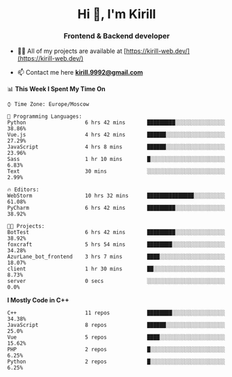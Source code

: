 <h1 align="center">Hi 👋, I'm Kirill</h1>
<h3 align="center">Frontend & Backend developer</h3>

- 👨‍💻 All of my projects are available at [https://kirill-web.dev/](https://kirill-web.dev/)

- 📫 Contact me here **kirill.9992@gmail.com**











<!--START_SECTION:waka-->
📊 **This Week I Spent My Time On** 

```text
⌚︎ Time Zone: Europe/Moscow

💬 Programming Languages: 
Python                   6 hrs 42 mins       █████████░░░░░░░░░░░░░░░░   38.86% 
Vue.js                   4 hrs 42 mins       ██████░░░░░░░░░░░░░░░░░░░   27.29% 
JavaScript               4 hrs 8 mins        ██████░░░░░░░░░░░░░░░░░░░   23.96% 
Sass                     1 hr 10 mins        █░░░░░░░░░░░░░░░░░░░░░░░░   6.83% 
Text                     30 mins             ░░░░░░░░░░░░░░░░░░░░░░░░░   2.99%

🔥 Editors: 
WebStorm                 10 hrs 32 mins      ███████████████░░░░░░░░░░   61.08% 
PyCharm                  6 hrs 42 mins       █████████░░░░░░░░░░░░░░░░   38.92%

🐱‍💻 Projects: 
BotTest                  6 hrs 42 mins       █████████░░░░░░░░░░░░░░░░   38.92% 
foxcraft                 5 hrs 54 mins       ████████░░░░░░░░░░░░░░░░░   34.28% 
AzurLane_bot_frontend    3 hrs 7 mins        ████░░░░░░░░░░░░░░░░░░░░░   18.07% 
client                   1 hr 30 mins        ██░░░░░░░░░░░░░░░░░░░░░░░   8.73% 
server                   0 secs              ░░░░░░░░░░░░░░░░░░░░░░░░░   0.0%

```

**I Mostly Code in C++** 

```text
C++                      11 repos            ████████░░░░░░░░░░░░░░░░░   34.38% 
JavaScript               8 repos             ██████░░░░░░░░░░░░░░░░░░░   25.0% 
Vue                      5 repos             ████░░░░░░░░░░░░░░░░░░░░░   15.62% 
PHP                      2 repos             █░░░░░░░░░░░░░░░░░░░░░░░░   6.25% 
Python                   2 repos             █░░░░░░░░░░░░░░░░░░░░░░░░   6.25%

```



<!--END_SECTION:waka-->
